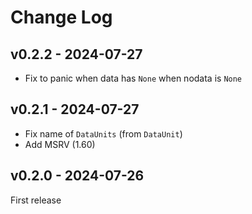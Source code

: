 # Change Log

## v0.2.2 - 2024-07-27

- Fix to panic when data has `None` when nodata is `None`

## v0.2.1 - 2024-07-27

- Fix name of `DataUnits` (from `DataUnit`)
- Add MSRV (1.60)

## v0.2.0 - 2024-07-26

First release
